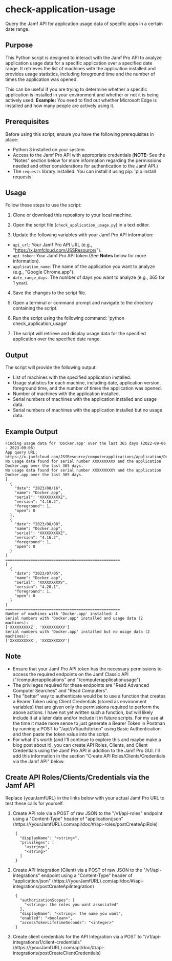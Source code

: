 # check-application-usage
Query the Jamf API for application usage data of specific apps in a certain date range.

## Purpose
This Python script is designed to interact with the Jamf Pro API to analyze application usage data for a specific application over a specified date range. It retrieves the list of machines with the application installed and provides usage statistics, including foreground time and the number of times the application was opened.

This can be useful if you are trying to determine whether a specific application is installed in your environment and whether or not it is being actively used. **Example:** You need to find out whether Microsoft Edge is installed and how many people are actively using it.

## Prerequisites
Before using this script, ensure you have the following prerequisites in place:

- Python 3 installed on your system.
- Access to the Jamf Pro API with appropriate credentials (**NOTE:** See the "Notes" section below for more information regarding the permissions needed and other considerations for authentication to the Jamf API.)
- The `requests` library installed. You can install it using pip: 'pip install requests'

## Usage
Follow these steps to use the script:

1. Clone or download this repository to your local machine.

2. Open the script file (`check_application_usage.py`) in a text editor.

3. Update the following variables with your Jamf Pro API information:

- `api_url`: Your Jamf Pro API URL (e.g., "https://x.jamfcloud.com/JSSResource/").
- `api_token`: Your Jamf Pro API token (See **Notes** below for more information).
- `application_name`: The name of the application you want to analyze (e.g., "Google Chrome.app").
- `date_range_days`: The number of days you want to analyze (e.g., 365 for 1 year).

4. Save the changes to the script file.

5. Open a terminal or command prompt and navigate to the directory containing the script.

6. Run the script using the following command: 'python check_application_usage'

7. The script will retrieve and display usage data for the specified application over the specified date range.

## Output
The script will provide the following output:

- List of machines with the specified application installed.
- Usage statistics for each machine, including date, application version, foreground time, and the number of times the application was opened.
- Number of machines with the application installed.
- Serial numbers of machines with the application installed and usage data.
- Serial numbers of machines with the application installed but no usage data.

## Example Output
```
Finding usage data for 'Docker.app' over the last 365 days (2022-09-06 - 2023-09-06)
App query URL: https://x.jamfcloud.com/JSSResource/computerapplications/application/Docker.app
No usage data found for serial number XXXXXXXXXX and the application Docker.app over the last 365 days.
No usage data found for serial number XXXXXXXXXY and the application Docker.app over the last 365 days.
[
  {
    "date": "2023/08/16",
    "name": "Docker.app",
    "serial": "XXXXXXXXXZ",
    "version": "4.16.2",
    "foreground": 1,
    "open": 0
  },
  {
    "date": "2023/08/08",
    "name": "Docker.app",
    "serial": "XXXXXXXXXZ",
    "version": "4.16.2",
    "foreground": 1,
    "open": 0
  }
]
==================================================
[
  {
    "date": "2023/07/05",
    "name": "Docker.app",
    "serial": "XXXXXXXXXV",
    "version": "4.20.1",
    "foreground": 1,
    "open": 0
  }
]
==================================================
Number of machines with 'Docker.app' installed: 4
Serial numbers with 'Docker.app' installed and usage data (2 machines):
['XXXXXXXXXZ', 'XXXXXXXXXV']
Serial numbers with 'Docker.app' installed but no usage data (2 machines):
['XXXXXXXXXX', 'XXXXXXXXXY']
```

## Note
- Ensure that your Jamf Pro API token has the necessary permissions to access the required endpoints on the Jamf Classic API ("/computerapplications" and "/computerapplicationusage").
- The privileges required for these endpoints are "Read Advanced Computer Searches" and "Read Computers". 
- The "better" way to authenticate would be to use a function that creates a Bearer Token using Client Credentials (stored as environment variables) that are given only the permissions required to perform the above actions. I have not yet written such a function, but will likely include it at a later date and/or include it in future scripts. For my use at the time it made more sense to just generate a Bearer Token in Postman by running a POST to "/api//v1/auth/token" using Basic Authentication and then paste the token value into the script.
- For what it's worth (and I'll continue to explore this and maybe make a blog post about it), you can create API Roles, Clients, and Client Credentials using the Jamf Pro API in addition to the Jamf Pro GUI. I'll add this information in the section "Create API Roles/Clients/Credentials via the Jamf API" below.

## Create API Roles/Clients/Credentials via the Jamf API
Replace {yourJamfURL} in the links below with your actual Jamf Pro URL to test these calls for yourself.

1. Create API role via a POST of raw JSON to the "/v1/api-roles" endpoint using a "Content-Type" header of "application/json" (https://{yourJamfURL}.com/api/doc/#/api-roles/postCreateApiRole)
		
		{
		  "displayName": "<string>",
		  "privileges": [
		    "<string>",
		    "<string>"
		  ]
		}
		
2. Create API Integration (Client) via a POST of raw JSON to the "/v1/api-integrations" endpoint using a "Content-Type" header of "application/json" (https://{yourJamfURL}.com/api/doc/#/api-integrations/postCreateApiIntegration)
		
		{
		  "authorizationScopes": [
		    "<string>: the roles you want associated"
		  ],
		  "displayName": "<string>: the name you want",
		  "enabled": "<boolean>",
		  "accessTokenLifetimeSeconds": "<integer>"
		}
		
3. Create client credentials for the API Integration via a POST to "/v1/api-integrations/1/client-credentials" (https://{yourJamfURL}.com/api/doc/#/api-integrations/postCreateClientCredentials)


